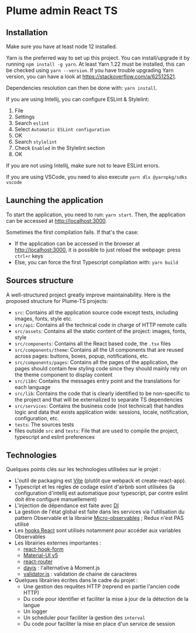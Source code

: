 Plume admin React TS
====================

Installation
------------
Make sure you have at least node 12 installed.

Yarn is the preferred way to set up this project. You can install/upgrade it by running `npm install -g yarn`.
At least Yarn 1.22 must be installed, this can be checked using `yarn --version`. If you have trouble upgrading Yarn version, you can have a look at <https://stackoverflow.com/a/62512521>.

Dependencies resolution can then be done with: `yarn install`.

If you are using Intellij, you can configure ESLint & Stylelint:
1. File
2. Settings
3. Search `eslint`
4. Select `Automatic ESLint configuration`
5. OK
6. Search `stylelint`
7. Check `Enabled` in the Stylelint section
8. OK

If you are not using Intellij, make sure not to leave ESLint errors.

If you are using VSCode, you need to also execute `yarn dlx @yarnpkg/sdks vscode`

Launching the application
-------------------------
To start the application, you need to run: `yarn start`.
Then, the application can be accessed at <http://localhost:3000>.

Sometimes the first compilation fails.
If that's the case:
- If the application can be accessed in the browser at <http://localhost:3000>, it is possible to just reload the webpage: press `ctrl+r` keys
- Else, you can force the first Typescript compilation with: `yarn build`

Sources structure
-----------------
A well-structured project greatly improve maintainability.
Here is the proposed structure for Plume-TS projects:

- `src`: Contains all the application source code except tests, including images, fonts, style etc.
- `src/api`: Contains all the technical code in charge of HTTP remote calls
- `src/assets`: Contains all the static content of the project: images, fonts, style
- `src/components`: Contains all the React based code, the `.tsx` files
- `src/components/theme`: Contains all the UI components that are reused across pages: buttons, boxes, popup, notifications, etc.
- `src/components/pages`: Contains all the pages of the application, the pages should contain few styling code since they should mainly rely on the theme component to display content
- `src/i18n`: Contains the messages entry point and the translations for each language
- `src/lib`: Contains the code that is clearly identified to be non-specific to the project and that will be externalized to separate TS dependencies
- `src/services`: Contains the business code (not technical) that handles logic and data that exists application wide: sessions, locale, notification, configuration, etc.
- `tests`: The sources tests
- files outside `src` and `tests`: File that are used to compile the project, typescript and eslint preferences

Technologies
------------
Quelques points clés sur les technologies utilisées sur le projet :
- L'outil de packaging est [Vite](https://vitejs.dev/config/) (plutôt que webpack et create-react-app).
- Typescript et les règles de codage eslint d'airbnb sont utilisées (la configuration d'intellij est automatique pour typescript, par contre eslint doit être configuré manuellement)
- L'injection de dépendance est faite avec [DI](https://github.com/wessberg/di)
- La gestion de l'état global est faite dans les services via l'utilisation du pattern Observable et la librairie [Micro-observables](https://github.com/BeTomorrow/micro-observables) ; Redux n'est PAS utilisé
- Les [hooks React](https://fr.reactjs.org/docs/hooks-intro.html) sont utilisés notamment pour accéder aux variables Observables
- Les librairies externes importantes :
    - [react-hook-form](https://github.com/react-hook-form/react-hook-form)
    - [Material-UI v5](https://next.material-ui.com)
    - [react-router](https://reactrouter.com/web/guides/quick-start)
    - [dayjs](https://github.com/iamkun/dayjs) : l'alternative à Moment.js
    - [validator.js](https://github.com/validatorjs/validator.js) : validation de chaine de caractères
- Quelques librairies écrites dans le cadre du projet :
    - Une gestion des requêtes HTTP (reprend en partie l'ancien code HTTP)
    - Du code pour identifier et faciliter la mise à jour de la détection de la langue
    - Un logger
    - Un scheduler pour faciliter la gestion des `interval`
    - Du code pour faciliter la mise en place d'un service de session
